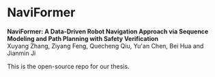 # NaviFormer
**NaviFormer: A Data-Driven Robot Navigation Approach via Sequence Modeling and Path Planning with Safety Verification**            
Xuyang Zhang, Ziyang Feng, Quecheng Qiu, Yu'an Chen, Bei Hua and Jianmin Ji

This is the open-source repo for our thesis.
